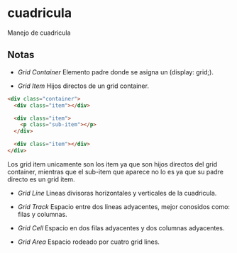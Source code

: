 # cuadricula

Manejo de cuadricula

## Notas

- _Grid Container_
  Elemento padre donde se asigna un (display: grid;).

- _Grid Item_
  Hijos directos de un grid container.

```html
<div class="container">
  <div class="item"></div>

  <div class="item">
    <p class="sub-item"></p>
  </div>

  <div class="item"></div>
</div>
```

Los grid item unicamente son los item ya que son hijos directos del grid
container, mientras que el sub-item que aparece no lo es ya que su padre directo
es un grid item.

- _Grid Line_
  Lineas divisoras horizontales y verticales de la cuadricula.

- _Grid Track_
  Espacio entre dos lineas adyacentes, mejor conosidos como: filas y columnas.

- _Grid Cell_
  Espacio en dos filas adyacentes y dos columnas adyacentes.

- _Grid Area_
  Espacio rodeado por cuatro grid lines.
